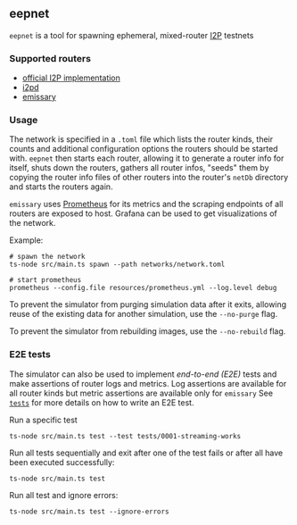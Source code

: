 ## eepnet

`eepnet` is a tool for spawning ephemeral, mixed-router [I2P](https://geti2p.net/) testnets

### Supported routers
* [official I2P implementation](https://geti2p.net/)
* [i2pd](https://github.com/PurpleI2P/i2pd)
* [emissary](https://github.com/altonen/emissary)

### Usage

The network is specified in a `.toml` file which lists the router kinds, their counts and additional configuration options the routers should be started with. `eepnet` then starts each router, allowing it to generate a router info for itself, shuts down the routers, gathers all router infos, "seeds" them by copying the router info files of other routers into the router's `netDb` directory and starts the routers again.

`emissary` uses [Prometheus](https://prometheus.io/) for its metrics and the scraping endpoints of all routers are exposed to host. Grafana can be used to get visualizations of the network.

Example:
```bash=
# spawn the network
ts-node src/main.ts spawn --path networks/network.toml

# start prometheus
prometheus --config.file resources/prometheus.yml --log.level debug
```

To prevent the simulator from purging simulation data after it exits, allowing reuse of the existing data for another simulation, use the `--no-purge` flag.

To prevent the simulator from rebuilding images, use the `--no-rebuild` flag.

### E2E tests

The simulator can also be used to implement *end-to-end (E2E)* tests and make assertions of router logs and metrics. Log assertions are available for all router kinds but metric assertions are available only for `emissary` See [`tests`]() for more details on how to write an E2E test.

Run a specific test
```bash=
ts-node src/main.ts test --test tests/0001-streaming-works
```

Run all tests sequentially and exit after one of the test fails or after all have been executed successfully:
```bash=
ts-node src/main.ts test
```

Run all test and ignore errors:
```bash=
ts-node src/main.ts test --ignore-errors
```
